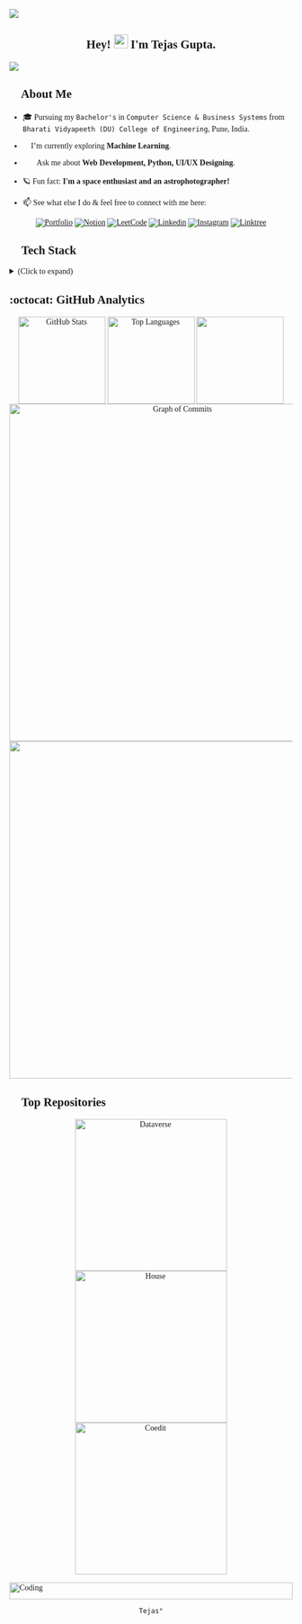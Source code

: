 <!--![MasterHead](https://64.media.tumblr.com/cca4f06484b447c0687f0325af5b38c9/428a8db1dc8ae92f-87/s1280x1920/7c751558b1d93e15c2d885cff2162ddb95059b8d.gif)
-->
![](https://visitcount.itsvg.in/api?id=multiverseweb&icon=2&color=0)

<!--(https://visitcount.itsvg.in) 

![](https://img.shields.io/badge/</>&nbsp;LOC-27.8k-teal)-->
<div style="font-family:verdana;">
<h2 align="center">Hey! <img src="https://gifdb.com/images/high/cute-wave-emoji-hand-59s88kk0zj3xho40.gif" style="height:25px;" height="25"/> I'm Tejas Gupta.</h2>
  <img src="https://readme-typing-svg.demolab.com/?lines=A Tech%20enthusiast%20from%20India.;With 4+%2B%20years%20of%20coding%20experience.&font=Fira%20Code&center=true&width=1000&height=45&color=ffffff&vCenter=true&pause=1000&size=25" />

<!--<img align="right" alt="blackHole" width="400" src="https://openseauserdata.com/files/8fc69ab9abf6f219d97d68e22ffb97d0.gif">
-->


## 💫 About Me

- 🎓 Pursuing my `Bachelor's` in `Computer Science & Business Systems` from `Bharati Vidyapeeth (DU) College of Engineering`, Pune, India.

- 🌱 I’m currently exploring **Machine Learning**.

- 👨‍💻 Ask me about **Web Development, Python, UI/UX Designing**.

- 🪐 Fun fact: **I'm a space enthusiast and an astrophotographer!**

- 📫 See what else I do & feel free to connect with me here:

<div align="center">

<a href= "https://tejasgupta.netlify.app/"> ![Portfolio](https://img.shields.io/badge/Portfolio-ffbf00?style=for-the-badge)</a>
<a href="https://astrotejas.notion.site/Tejas-Astrophile-97fd4bdfd75d4850bd70fd9eef3809cd">![Notion](https://img.shields.io/badge/JOURNAL-%231b1c27.svg?style=for-the-badge)</a>
<a href= "https://leetcode.com/tejas-gupta/"> ![LeetCode](https://img.shields.io/badge/LeetCode-000000?style=for-the-badge&logo=LeetCode&logoColor=#d16c06)</a>
<a href="https://www.linkedin.com/in/tejascodes/" target="blank">![Linkedin](https://img.shields.io/badge/LinkedIn-0077B5?style=for-the-badge&logo=linkedin&logoColor=white)</a>
<a href="https://instagram.com/tejasgupta._" target="blank">![Instagram](https://img.shields.io/badge/Instagram-E4405F?style=for-the-badge&logo=instagram&logoColor=white)</a>
<a href= "https://tejas-links.netlify.app/"> ![Linktree](https://img.shields.io/badge/Other%20Links-teal?style=for-the-badge) </a>
<!--
<a href="https://code.dcoder.tech/profile/tejasgupta" target="blank">![Dcoder](https://img.shields.io/badge/%2F%3E%20Dcoder-grey?style=for-the-badge)</a>-->
</div>

## 🚀 Tech Stack
<details> 
 <summary>(Click to expand)</summary>

#### ⚡ Languages
![Python](https://img.shields.io/badge/Python-FFD43B?style=for-the-badge&logo=python&logoColor=blue) 
![HTML5](https://img.shields.io/badge/HTML5-E34F26?style=for-the-badge&logo=html5&logoColor=white) 
![CSS3](https://img.shields.io/badge/CSS3-1572B6?style=for-the-badge&logo=css3&logoColor=white)
![JavaScript](https://img.shields.io/badge/JavaScript-323330?style=for-the-badge&logo=javascript&logoColor=F7DF1E) 
![C](	https://img.shields.io/badge/C-00599C?style=for-the-badge&logo=c&logoColor=white) 
![C++](https://img.shields.io/badge/C%2B%2B-00599C?style=for-the-badge&logo=c%2B%2B&logoColor=white)
![Markdown](https://img.shields.io/badge/markdown-%23000000.svg?style=for-the-badge&logo=markdown&logoColor=white)
![Shell Script](https://img.shields.io/badge/shell_script-%23121011.svg?style=for-the-badge&logo=gnu-bash&logoColor=white)
#### ✳️ Libraries

![NumPy](https://img.shields.io/badge/numpy-%23013243.svg?style=for-the-badge&logo=numpy&logoColor=white)
![Pandas](https://img.shields.io/badge/pandas-%23150458.svg?style=for-the-badge&logo=pandas&logoColor=white)
![Matplotlib](https://img.shields.io/badge/Matplotlib-%23ffffff.svg?style=for-the-badge&logo=Matplotlib&logoColor=black)
![scikit-learn](https://img.shields.io/badge/scikit--learn-%23F7931E.svg?style=for-the-badge&logo=scikit-learn&logoColor=white)
![Plotly](https://img.shields.io/badge/Plotly-%233F4F75.svg?style=for-the-badge&logo=plotly&logoColor=white)
![Tkinter](https://img.shields.io/badge/Tkinter-blue?style=for-the-badge&logo=python&logoColor=white) 
<!--![TensorFlow](https://img.shields.io/badge/TensorFlow-%23FF6F00.svg?style=for-the-badge&logo=TensorFlow&logoColor=white)-->
<!--![Dart](	https://img.shields.io/badge/Dart-0175C2?style=for-the-badge&logo=dart&logoColor=white) -->

#### 🧩 Tools & Platforms

<a href="https://github.com/multiverseweb" target="blank"> ![GitHub](https://img.shields.io/badge/GitHub-100000?style=for-the-badge&logo=github&logoColor=white)</a>
![Github Pages](https://img.shields.io/badge/github%20pages-121013?style=for-the-badge&logo=github&logoColor=white)
![Git](https://img.shields.io/badge/git-%23F05033.svg?style=for-the-badge&logo=git&logoColor=white)
![Vercel](https://img.shields.io/badge/vercel-%23000000.svg?style=for-the-badge&logo=vercel&logoColor=white)
![Netlify](https://img.shields.io/badge/netlify-%23000000.svg?style=for-the-badge&logo=netlify&logoColor=#00C7B7) 
![Jupyter Notebook](https://img.shields.io/badge/jupyter-0e1726?style=for-the-badge&logo=jupyter&logoColor=#f2770e)
<a href="https://replit.com/@Tejas7Gupta">![Replit](https://img.shields.io/badge/Replit-0e1726?style=for-the-badge&logo=Replit&logoColor=f7640b)</a>
![VS Code](https://img.shields.io/badge/Visual_Studio_Code-0078D4?style=for-the-badge&logo=visual%20studio%20code&logoColor=white) 
![Colab](https://img.shields.io/badge/Colab-2c2e35?style=for-the-badge&logo=googlecolab&color=525252) 
![Lucidchart](https://img.shields.io/badge/Lucidchart-orange?style=for-the-badge) 
![Figma](https://img.shields.io/badge/Figma-2c2e35?style=for-the-badge&logo=figma&logoColor=white) 
![Canva](https://img.shields.io/badge/Canva-%2300C4CC.svg?&style=for-the-badge&logo=Canva&logoColor=white)
![Blender](https://img.shields.io/badge/blender-%23F5792A.svg?style=for-the-badge&logo=blender&logoColor=white)
![Adobe Lightroom](https://img.shields.io/badge/Adobe%20Lightroom-31A8FF?style=for-the-badge&logo=Adobe%20Lightroom&logoColor=black) 
![Adobe Photoshop](https://img.shields.io/badge/Adobe%20Photoshop-31A8FF?style=for-the-badge&logo=Adobe%20Photoshop&logoColor=black) 
![Notion](https://img.shields.io/badge/Notion-%23000000.svg?style=for-the-badge&logo=notion&logoColor=white)
![Power Point](https://img.shields.io/badge/Microsoft_PowerPoint-B7472A?style=for-the-badge&logo=microsoft-powerpoint&logoColor=white)
![Microsoft Excel](https://img.shields.io/badge/Microsoft_Excel-217346?style=for-the-badge&logo=microsoft-excel&logoColor=white)
![MS Word](https://img.shields.io/badge/Microsoft_Word-2B579A?style=for-the-badge&logo=microsoft-word&logoColor=white)

#### 📒 Database

![MySQL](https://img.shields.io/badge/MySQL-005C84?style=for-the-badge&logo=mysql&logoColor=white) 
![MongoDB](https://img.shields.io/badge/MongoDB-%234ea94b.svg?style=for-the-badge&logo=mongodb&logoColor=white)

#### 🖥 OS

![Windows](https://img.shields.io/badge/Windows-0078D6?style=for-the-badge&logo=windows&logoColor=white) 
<img align="right" alt="Coding" height="40px" width="50px" src="https://www.giantbomb.com/a/uploads/scale_medium/3/34651/3407473-90scomputer.gif">
<br/>
</details>


<!-- GitHub Analytics -->
<h2>:octocat: GitHub Analytics</h2>

  <div align="center">
    <!-- GitHub stats -->
    <img align="center" height="155em" src="http://github-profile-summary-cards.vercel.app/api/cards/stats?username=multiverseweb&theme=react" alt="GitHub Stats" />  
    <!-- Repositories per language -->
    <img align="center" height="155em" src="http://github-profile-summary-cards.vercel.app/api/cards/repos-per-language?username=multiverseweb&theme=react" alt="Top Languages" />
    <!-- Graph of Commits -->
<img align="center" height="155em" src="https://github-readme-streak-stats.herokuapp.com/?user=multiverseweb&theme=react&hide_border=true">
<img align="center" width="600em" src="https://github-profile-summary-cards.vercel.app/api/cards/profile-details?username=multiverseweb&theme=react" alt="Graph of Commits" />
<img align="center" width="600em" src="https://github-readme-activity-graph.vercel.app/graph?username=multiverseweb&bg_color=1F222E&color=F8D866&line=02d6d9&point=03a1a3&area=true&hide_border=true">
</div>


## 🔰 Top Repositories
   <p align="center">
    <!-- Dataverse -->
    <a href="https://github.com/multiverseweb/Dataverse"> <img width="270" src="https://denvercoder1-github-readme-stats.vercel.app/api/pin/?username=multiverseweb&repo=Dataverse&theme=react&bg_color=1F222E&title_color=F8D866&hide_border=true&icon_color=F8D866&show_icons=true" alt="Dataverse">
    </a>
    <!-- House -->
    <a href="https://github.com/multiverseweb/house"> <img width="270" src="https://denvercoder1-github-readme-stats.vercel.app/api/pin/?username=multiverseweb&repo=house&theme=react&bg_color=1F222E&title_color=F8D866&hide_border=true&icon_color=F8D866&show_icons=true" alt="House">
    </a>
    <!-- CodeIt -->
    <a href="https://github.com/multiverseweb/CodeIt"> <img width="270" src="https://denvercoder1-github-readme-stats.vercel.app/api/pin/?username=multiverseweb&repo=CodeIt&theme=react&bg_color=1F222E&title_color=F8D866&hide_border=true&icon_color=F8D866&show_icons=true" alt="Coedit">
    </a>
  </p>     


<!--


<img src="https://skillicons.dev/icons?i=python,html,css,js,c,cpp,md,bash,mysql" />

<img src="https://skillicons.dev/icons?i=github,linkedin,git,vercel,netlify,postman,pug,replit,sklearn,tensorflow,vscode,figma,blender,ps,notion,vscode,windows" />


### 🌐 Let's connect!
<a href="mailto:iamtejasgupta26@gmail.com" target="blank">![](https://img.shields.io/badge/Gmail-D14836?style=for-the-badge&logo=gmail&logoColor=white)</a>
<a href="https://www.hackerrank.com/profile/iamtejasgupta26">![Hackerrank](https://img.shields.io/badge/-Hackerrank-2EC866?style=for-the-badge&logo=HackerRank&logoColor=white) </a>
<a href="https://codepen.io/Tejas-Gupta-7" target="blank">![](https://img.shields.io/badge/Codepen-000000?style=for-the-badge&logo=codepen&logoColor=white)</a>
<a href="https://www.threads.net/@tejasgupta._">![Threads](https://img.shields.io/badge/Threads-000000?style=for-the-badge&logo=Threads&logoColor=white)</a>
<a href="https://twitter.com/code_with_tejas">![X](https://img.shields.io/badge/X-%23000000.svg?style=for-the-badge&logo=X&logoColor=white)</a>
<a href="" target="blank">![Discord](https://img.shields.io/badge/Discord-%235865F2.svg?style=for-the-badge&logo=discord&logoColor=white)</a>
<a href="https://t.me/tejasgupta26" target="blank">![](https://img.shields.io/badge/Telegram-2CA5E0?style=for-the-badge&logo=telegram&logoColor=white)</a>
<a href="https://pinterest.com/iamtejasgupta26" target="blank">![Pinterest](https://img.shields.io/badge/Pinterest-%23E60023.svg?&style=for-the-badge&logo=Pinterest&logoColor=white)</a>  -->


<img align="middle" alt="Coding" height="30px" width="100%" src="https://static.wixstatic.com/media/7cc7f0_5ae315a9df234f719ad859c1ae3c2b7d~mv2.gif"/>

</div>

<div align="center" style= "display: block;">

`
Tejas°
`

</div>

<!--

<img align="left" alt="html" height="40px" src="https://github.com/gilbarbara/logos/blob/main/logos/html-5.svg">
<img align="left" alt="html" height="40px" src="https://github.com/gilbarbara/logos/blob/main/logos/css-3.svg">
<img align="left" alt="html" height="40px" src="https://github.com/gilbarbara/logos/blob/main/logos/javascript.svg">
<img align="left" alt="html" height="40px" src="https://github.com/gilbarbara/logos/blob/main/logos/python.svg">
<img align="left" alt="html" height="40px" src="https://github.com/gilbarbara/logos/blob/main/logos/c-plusplus.svg">
<img align="left" alt="html" height="40px" src="https://github.com/gilbarbara/logos/blob/main/logos/c.svg">
<img align="left" alt="html" height="40px" src="https://github.com/gilbarbara/logos/blob/main/logos/markdown.svg">
<img align="left" alt="html" height="40px" src="https://github.com/gilbarbara/logos/blob/main/logos/bash-icon.svg">
<img align="left" alt="html" height="40px" src="https://github.com/gilbarbara/logos/blob/main/logos/numpy.svg">
<img align="left" alt="html" height="40px" src="https://github.com/gilbarbara/logos/blob/main/logos/pandas.svg">
<img align="left" alt="html" height="40px" src="https://github.com/gilbarbara/logos/blob/main/logos/matplotlib-icon.svg">
<img align="left" alt="html" height="40px" src="https://github.com/gilbarbara/logos/blob/main/logos/github-icon.svg">
<img align="left" alt="html" height="40px" src="https://github.com/gilbarbara/logos/blob/main/logos/git-icon.svg">
<img align="left" alt="html" height="40px" src="https://github.com/gilbarbara/logos/blob/main/logos/netlify-icon.svg">
<img align="left" alt="html" height="40px" src="https://github.com/gilbarbara/logos/blob/main/logos/jupyter.svg">
<img align="left" alt="html" height="40px" src="https://github.com/gilbarbara/logos/blob/main/logos/replit-icon.svg">

-->


